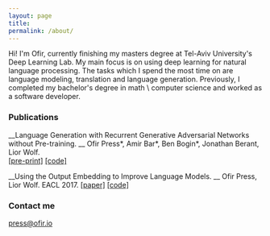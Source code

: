 ```yaml
---
layout: page
title: 
permalink: /about/
---
```


Hi! I'm Ofir, currently finishing my masters degree at Tel-Aviv University's Deep Learning Lab. My main focus is on using deep learning for natural language processing. The tasks which I spend the most time on are language modeling, translation and language generation. Previously, I completed my bachelor's degree in math \ computer science and worked as a software developer. 

### Publications

__Language Generation with Recurrent Generative Adversarial Networks without Pre-training. __
Ofir Press\*, Amir Bar\*, Ben Bogin\*, Jonathan Berant, Lior Wolf.  
[[pre-print]](https://arxiv.org/abs/1706.01399) [[code]](https://github.com/amirbar/rnn.wgan)

__Using the Output Embedding to Improve Language Models. __
Ofir Press, Lior Wolf.
EACL 2017. 
[[paper]](http://aclweb.org/anthology/E/E17/E17-2025.pdf) [[code]](https://github.com/ofirpress/UsingTheOutputEmbedding)

### Contact me

[press@ofir.io](mailto:press@ofir.io)
